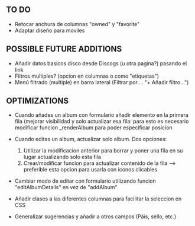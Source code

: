 ## TO DO
- Retocar anchura de columnas "owned" y "favorite"
- Adaptar diseño para moviles

## POSSIBLE FUTURE ADDITIONS
- Añadir datos basicos disco desde Discogs (u otra pagina?) pasando el link
- Filtros multiples? (opcion en columnas o como "etiquetas")
- Menú filtrado (multiple) en barra lateral (Filtrar por.... "+ Añadir filtro...")

## OPTIMIZATIONS
- Cuando añades un album con formulario añadir elemento en la primera fila (mejorar visibilidad y solo actualizar esa fila: para esto es necesario modificar funcion _renderAlbum para
poder especificar posicion

- Cuando editas un album, actualizar solo album. Dos opciones:
	1. Utilizar la modificacion anterior para borrar y poner una fila en su lugar actualizando solo esta fila
	2. Crear/modificar funcion para actualizar contenido de la fila --> preferible esta opcion para usarla con iconos clicables

- Cambiar modo de editar con formulario utilizando funcion "editAlbumDetails" en vez de "addAlbum"

- Añadir clases a las diferentes columnas para facilitar la seleccion en CSS

- Generalizar sugerencias y añadir a otros campos (Páis, sello, etc.)